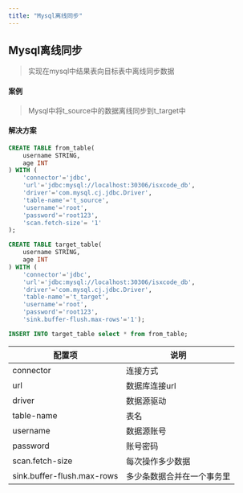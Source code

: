 ```yaml
---
title: "Mysql离线同步"
---
```


## Mysql离线同步

> 实现在mysql中结果表向目标表中离线同步数据

#### 案例

> Mysql中将t_source中的数据离线同步到t_target中

#### 解决方案

```sql
CREATE TABLE from_table(
    username STRING,
    age INT
) WITH (
    'connector'='jdbc',
    'url'='jdbc:mysql://localhost:30306/isxcode_db',
    'driver'='com.mysql.cj.jdbc.Driver',
    'table-name'='t_source',
    'username'='root',
    'password'='root123',
	'scan.fetch-size'= '1'
);

CREATE TABLE target_table(
    username STRING,
    age INT
) WITH (
    'connector'='jdbc',
    'url'='jdbc:mysql://localhost:30306/isxcode_db',
    'driver'='com.mysql.cj.jdbc.Driver',
    'table-name'='t_target',
    'username'='root',
    'password'='root123',
    'sink.buffer-flush.max-rows'='1'); 

INSERT INTO target_table select * from from_table;
```

| 配置项                        | 说明            |
|----------------------------|---------------|
| connector                  | 连接方式          |
| url                        | 数据库连接url      |
| driver                     | 数据源驱动         |
| table-name                 | 表名            |
| username                   | 数据源账号         |
| password                   | 账号密码          |
| scan.fetch-size            | 每次操作多少数据      |
| sink.buffer-flush.max-rows | 多少条数据合并在一个事务里 |
